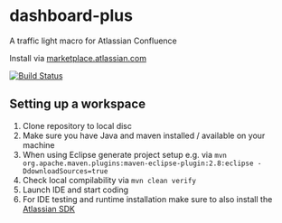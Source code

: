 # dashboard-plus

A traffic light macro for Atlassian Confluence

Install via [marketplace.atlassian.com](https://marketplace.atlassian.com/plugins/com.baloise.confluence.dashboard-plus)

[![Build Status](https://travis-ci.org/baloise/dashboard-plus.svg)](https://travis-ci.org/baloise/dashboard-plus)

## Setting up a workspace

1. Clone repository to local disc
1. Make sure you have Java and maven installed / available on your machine
1. When using Eclipse generate project setup e.g. via `mvn org.apache.maven.plugins:maven-eclipse-plugin:2.8:eclipse -DdownloadSources=true`
1. Check local compilability via `mvn clean verify`
1. Launch IDE and start coding
1. For IDE testing and runtime installation make sure to also install the [Atlassian SDK](https://developer.atlassian.com/server/framework/atlassian-sdk/set-up-the-atlassian-plugin-sdk-and-build-a-project/)
